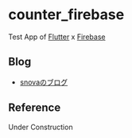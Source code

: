 # counter_firebase

Test App of [Flutter](https://flutter.dev/) x [Firebase](https://firebase.google.com/)

## Blog

- [snovaのブログ](https://snova301.hatenablog.com/)

## Reference

Under Construction
